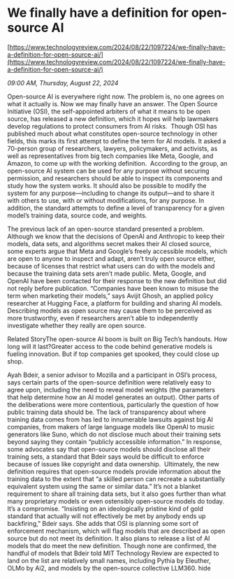 # We finally have a definition for open-source AI

[https://www.technologyreview.com/2024/08/22/1097224/we-finally-have-a-definition-for-open-source-ai/](https://www.technologyreview.com/2024/08/22/1097224/we-finally-have-a-definition-for-open-source-ai/)

*09:00 AM, Thursday, August 22, 2024*

Open-source AI is everywhere right now. The problem is, no one agrees on what it actually is. Now we may finally have an answer. The Open Source Initiative (OSI), the self-appointed arbiters of what it means to be open source, has released a new definition, which it hopes will help lawmakers develop regulations to protect consumers from AI risks.  Though OSI has published much about what constitutes open-source technology in other fields, this marks its first attempt to define the term for AI models. It asked a 70-person group of researchers, lawyers, policymakers, and activists, as well as representatives from big tech companies like Meta, Google, and Amazon, to come up with the working definition.   According to the group, an open-source AI system can be used for any purpose without securing permission, and researchers should be able to inspect its components and study how the system works. It should also be possible to modify the system for any purpose—including to change its output—and to share it with others to use, with or without modifications, for any purpose. In addition, the standard attempts to define a level of transparency for a given model’s training data, source code, and weights.

The previous lack of an open-source standard presented a problem. Although we know that the decisions of OpenAI and Anthropic to keep their models, data sets, and algorithms secret makes their AI closed source, some experts argue that Meta and Google’s freely accessible models, which are open to anyone to inspect and adapt, aren’t truly open source either, because of licenses that restrict what users can do with the models and because the training data sets aren’t made public. Meta, Google, and OpenAI have been contacted for their response to the new definition but did not reply before publication. “Companies have been known to misuse the term when marketing their models,” says Avijit Ghosh, an applied policy researcher at Hugging Face, a platform for building and sharing AI models. Describing models as open source may cause them to be perceived as more trustworthy, even if researchers aren’t able to independently investigate whether they really are open source.

Related StoryThe open-source AI boom is built on Big Tech’s handouts. How long will it last?Greater access to the code behind generative models is fueling innovation. But if top companies get spooked, they could close up shop.

Ayah Bdeir, a senior advisor to Mozilla and a participant in OSI’s process, says certain parts of the open-source definition were relatively easy to agree upon, including the need to reveal model weights (the parameters that help determine how an AI model generates an output). Other parts of the deliberations were more contentious, particularly the question of how public training data should be. The lack of transparency about where training data comes from has led to innumerable lawsuits against big AI companies, from makers of large language models like OpenAI to music generators like Suno, which do not disclose much about their training sets beyond saying they contain “publicly accessible information.” In response, some advocates say that open-source models should disclose all their training sets, a standard that Bdeir says would be difficult to enforce because of issues like copyright and data ownership.  Ultimately, the new definition requires that open-source models provide information about the training data to the extent that “a skilled person can recreate a substantially equivalent system using the same or similar data.” It’s not a blanket requirement to share all training data sets, but it also goes further than what many proprietary models or even ostensibly open-source models do today. It’s a compromise. “Insisting on an ideologically pristine kind of gold standard that actually will not effectively be met by anybody ends up backfiring,” Bdeir says. She adds that OSI is planning some sort of enforcement mechanism, which will flag models that are described as open source but do not meet its definition. It also plans to release a list of AI models that do meet the new definition. Though none are confirmed, the handful of models that Bdeir told MIT Technology Review are expected to land on the list are relatively small names, including Pythia by Eleuther, OLMo by Ai2, and models by the open-source collective LLM360. hide


